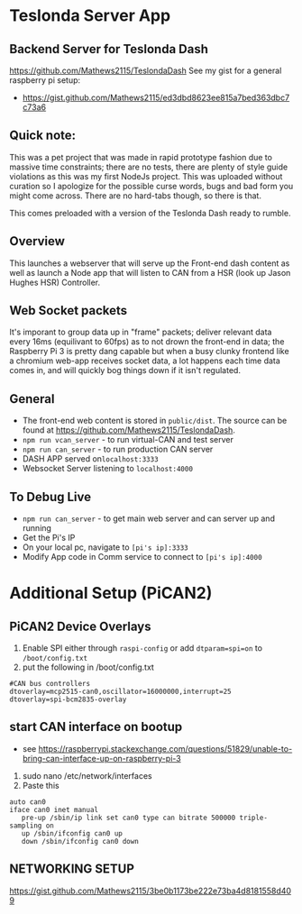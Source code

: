 # Teslonda Server App
## Backend Server for Teslonda Dash
https://github.com/Mathews2115/TeslondaDash
See my gist for a general raspberry pi setup:
- https://gist.github.com/Mathews2115/ed3dbd8623ee815a7bed363dbc7c73a6

## Quick note:
This was a pet project that was made in rapid prototype fashion due to massive time constraints;  there are no tests, there are plenty of style guide violations as this was my first NodeJs project.  This was uploaded without curation so I apologize for the possible curse words, bugs and bad form you might come across.  There are no hard-tabs though, so there is that.

This comes preloaded with a version of the Teslonda Dash ready to rumble.

## Overview
This launches a webserver that will serve up the Front-end dash content as well as launch a Node app that will listen to CAN from a HSR (look up Jason Hughes HSR) Controller.

## Web Socket packets
It's imporant to group data up in "frame" packets;  deliver relevant data every 16ms (equilivant to 60fps) as to not drown the front-end in data; the Raspberry Pi 3 is pretty dang capable but when a busy clunky frontend like a chromium web-app receives socket data, a lot happens each time data comes in, and will quickly bog things down if it isn't regulated.   

## General
* The front-end web content is stored in `public/dist`.  The source can be found at https://github.com/Mathews2115/TeslondaDash.
* `npm run vcan_server` - to run virtual-CAN and test server
* `npm run can_server` - to run production CAN server
* DASH APP served on`localhost:3333`
* Websocket Server listening to `localhost:4000`

## To Debug Live
* `npm run can_server` - to get main web server and can server up and running
* Get the Pi's IP
* On your local pc, navigate to `[pi's ip]:3333`
* Modify App code in Comm service to connect to `[pi's ip]:4000`

# Additional Setup (PiCAN2)
## PiCAN2 Device Overlays
1. Enable SPI either through `raspi-config` or add `dtparam=spi=on` to `/boot/config.txt`
2. put the following in /boot/config.txt
```
#CAN bus controllers
dtoverlay=mcp2515-can0,oscillator=16000000,interrupt=25
dtoverlay=spi-bcm2835-overlay
```

## start CAN interface on bootup
* see  https://raspberrypi.stackexchange.com/questions/51829/unable-to-bring-can-interface-up-on-raspberry-pi-3
1. sudo nano /etc/network/interfaces
2. Paste this
```
auto can0
iface can0 inet manual
   pre-up /sbin/ip link set can0 type can bitrate 500000 triple-sampling on
   up /sbin/ifconfig can0 up
   down /sbin/ifconfig can0 down
```

## NETWORKING SETUP
https://gist.github.com/Mathews2115/3be0b1173be222e73ba4d8181558d409
